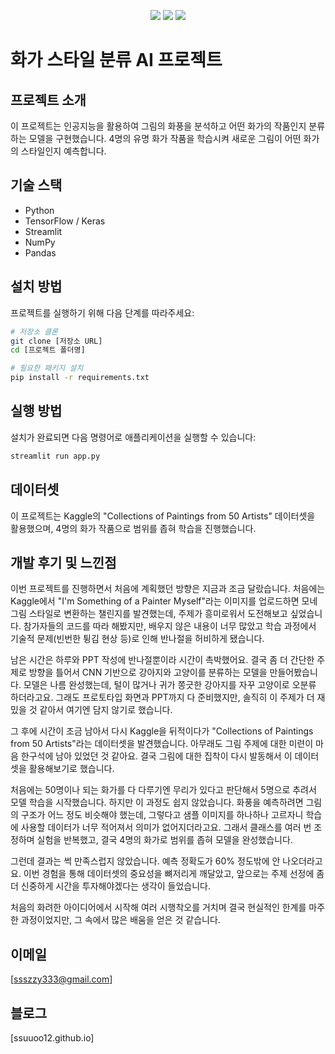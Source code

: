 <p align="center">
  <img src="https://img.shields.io/badge/python-3776AB?style=for-the-badge&logo=python&logoColor=white" />
  <img src="https://img.shields.io/badge/github-181717?style=for-the-badge&logo=github&logoColor=white" />
  <img src="https://img.shields.io/badge/streamlit-FF4B4B?style=for-the-badge&logo=streamlit&logoColor=white" />
</p>

# 화가 스타일 분류 AI 프로젝트

## 프로젝트 소개
이 프로젝트는 인공지능을 활용하여 그림의 화풍을 분석하고 어떤 화가의 작품인지 분류하는 모델을 구현했습니다. 4명의 유명 화가 작품을 학습시켜 새로운 그림이 어떤 화가의 스타일인지 예측합니다.

## 기술 스택
- Python
- TensorFlow / Keras
- Streamlit
- NumPy
- Pandas

## 설치 방법
프로젝트를 실행하기 위해 다음 단계를 따라주세요:

```bash
# 저장소 클론
git clone [저장소 URL]
cd [프로젝트 폴더명]

# 필요한 패키지 설치
pip install -r requirements.txt
```

## 실행 방법
설치가 완료되면 다음 명령어로 애플리케이션을 실행할 수 있습니다:

```bash
streamlit run app.py
```

## 데이터셋
이 프로젝트는 Kaggle의 "Collections of Paintings from 50 Artists" 데이터셋을 활용했으며, 4명의 화가 작품으로 범위를 좁혀 학습을 진행했습니다.

## 개발 후기 및 느낀점

이번 프로젝트를 진행하면서 처음에 계획했던 방향은 지금과 조금 달랐습니다. 처음에는 Kaggle에서 "I'm Something of a Painter Myself"라는 이미지를 업로드하면 모네 그림 스타일로 변환하는 챌린지를 발견했는데, 주제가 흥미로워서 도전해보고 싶었습니다. 참가자들의 코드를 따라 해봤지만, 배우지 않은 내용이 너무 많았고 학습 과정에서 기술적 문제(빈번한 튕김 현상 등)로 인해 반나절을 허비하게 됐습니다.

남은 시간은 하루와 PPT 작성에 반나절뿐이라 시간이 촉박했어요. 결국 좀 더 간단한 주제로 방향을 틀어서 CNN 기반으로 강아지와 고양이를 분류하는 모델을 만들어봤습니다. 모델은 나름 완성했는데, 털이 많거나 귀가 쫑긋한 강아지를 자꾸 고양이로 오분류 하더라고요. 그래도 프로토타입 화면과 PPT까지 다 준비했지만, 솔직히 이 주제가 더 재밌을 것 같아서 여기엔 담지 않기로 했습니다.

그 후에 시간이 조금 남아서 다시 Kaggle을 뒤적이다가 "Collections of Paintings from 50 Artists"라는 데이터셋을 발견했습니다. 아무래도 그림 주제에 대한 미련이 마음 한구석에 남아 있었던 것 같아요. 결국 그림에 대한 집착이 다시 발동해서 이 데이터셋을 활용해보기로 했습니다.

처음에는 50명이나 되는 화가를 다 다루기엔 무리가 있다고 판단해서 5명으로 추려서 모델 학습을 시작했습니다. 하지만 이 과정도 쉽지 않았습니다. 화풍을 예측하려면 그림의 구조가 어느 정도 비슷해야 했는데, 그렇다고 샘플 이미지를 하나하나 고르자니 학습에 사용할 데이터가 너무 적어져서 의미가 없어지더라고요. 그래서 클래스를 여러 번 조정하며 실험을 반복했고, 결국 4명의 화가로 범위를 좁혀 모델을 완성했습니다.

그런데 결과는 썩 만족스럽지 않았습니다. 예측 정확도가 60% 정도밖에 안 나오더라고요. 이번 경험을 통해 데이터셋의 중요성을 뼈저리게 깨달았고, 앞으로는 주제 선정에 좀 더 신중하게 시간을 투자해야겠다는 생각이 들었습니다.

처음의 화려한 아이디어에서 시작해 여러 시행착오를 거치며 결국 현실적인 한계를 마주한 과정이었지만, 그 속에서 많은 배움을 얻은 것 같습니다.

## 이메일
[ssszzy333@gmail.com]

## 블로그
[ssuuoo12.github.io]
